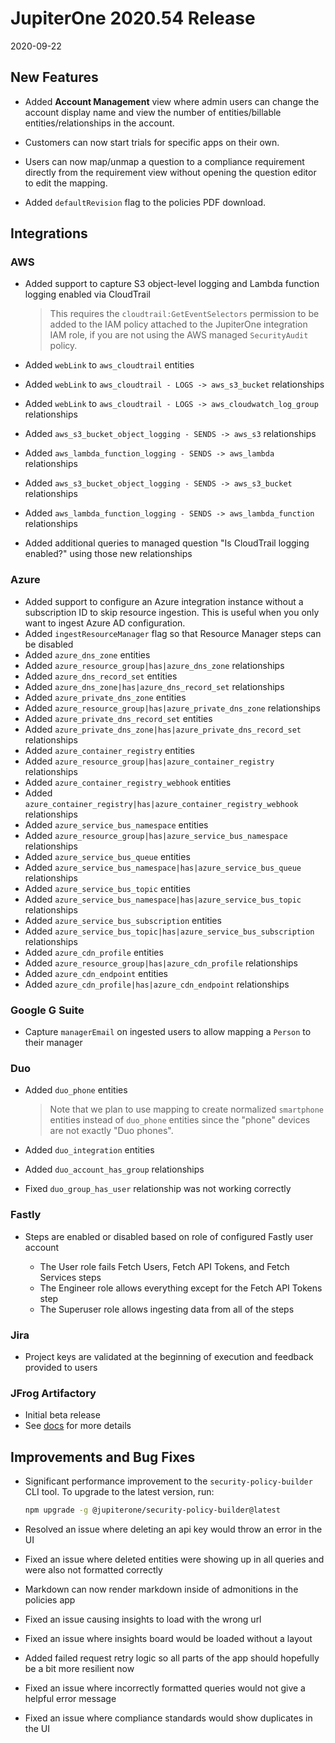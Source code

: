 # JupiterOne 2020.54 Release

2020-09-22

## New Features

- Added **Account Management** view where admin users can change the account display name and 
  view the number of entities/billable entities/relationships in the account.

- Customers can now start trials for specific apps on their own.

- Users can now map/unmap a question to a compliance requirement directly from the requirement view
  without opening the question editor to edit the mapping.

- Added `defaultRevision` flag to the policies PDF download.

## Integrations

### AWS

* Added support to capture S3 object-level logging and Lambda function logging enabled via CloudTrail

  > This requires the `cloudtrail:GetEventSelectors` permission to be added to the IAM policy attached
  > to the JupiterOne integration IAM role, if you are not using the AWS managed `SecurityAudit` policy.

* Added `webLink` to `aws_cloudtrail` entities
* Added `webLink` to `aws_cloudtrail - LOGS -> aws_s3_bucket` relationships
* Added `webLink` to `aws_cloudtrail - LOGS -> aws_cloudwatch_log_group` relationships
* Added `aws_s3_bucket_object_logging - SENDS -> aws_s3` relationships
* Added `aws_lambda_function_logging - SENDS -> aws_lambda` relationships
* Added `aws_s3_bucket_object_logging - SENDS -> aws_s3_bucket` relationships
* Added `aws_lambda_function_logging - SENDS -> aws_lambda_function` relationships
* Added additional queries to managed question "Is CloudTrail logging enabled?" using those new relationships

### Azure

* Added support to configure an Azure integration instance without a subscription ID to skip
  resource ingestion. This is useful when you only want to ingest Azure AD configuration.
* Added `ingestResourceManager` flag so that Resource Manager steps can be disabled
* Added `azure_dns_zone` entities
* Added `azure_resource_group|has|azure_dns_zone` relationships
* Added `azure_dns_record_set` entities
* Added `azure_dns_zone|has|azure_dns_record_set` relationships
* Added `azure_private_dns_zone` entities
* Added `azure_resource_group|has|azure_private_dns_zone` relationships
* Added `azure_private_dns_record_set` entities
* Added `azure_private_dns_zone|has|azure_private_dns_record_set` relationships
* Added `azure_container_registry` entities
* Added `azure_resource_group|has|azure_container_registry` relationships
* Added `azure_container_registry_webhook` entities
* Added `azure_container_registry|has|azure_container_registry_webhook` relationships
* Added `azure_service_bus_namespace` entities
* Added `azure_resource_group|has|azure_service_bus_namespace` relationships
* Added `azure_service_bus_queue` entities
* Added `azure_service_bus_namespace|has|azure_service_bus_queue` relationships
* Added `azure_service_bus_topic` entities
* Added `azure_service_bus_namespace|has|azure_service_bus_topic` relationships
* Added `azure_service_bus_subscription` entities
* Added `azure_service_bus_topic|has|azure_service_bus_subscription` relationships
* Added `azure_cdn_profile` entities
* Added `azure_resource_group|has|azure_cdn_profile` relationships
* Added `azure_cdn_endpoint` entities
* Added `azure_cdn_profile|has|azure_cdn_endpoint` relationships

### Google G Suite

* Capture `managerEmail` on ingested users to allow mapping a `Person` to their manager

### Duo

* Added `duo_phone` entities

  > Note that we plan to use mapping to create normalized `smartphone` entities instead of
  > `duo_phone` entities since the "phone" devices are not exactly "Duo phones". 

* Added `duo_integration` entities
* Added `duo_account_has_group` relationships
* Fixed `duo_group_has_user` relationship was not working correctly

### Fastly

* Steps are enabled or disabled based on role of configured Fastly user account

  - The User role fails Fetch Users, Fetch API Tokens, and Fetch Services steps
  - The Engineer role allows everything except for the Fetch API Tokens step
  - The Superuser role allows ingesting data from all of the steps
  
### Jira

* Project keys are validated at the beginning of execution and feedback provided to users

### JFrog Artifactory

* Initial beta release
* See [docs](../docs/integrations/jfrog-artifactory/index.md) for more details

## Improvements and Bug Fixes

- Significant performance improvement to the `security-policy-builder` CLI tool.
  To upgrade to the latest version, run:

  ```bash
  npm upgrade -g @jupiterone/security-policy-builder@latest
  ```

- Resolved an issue where deleting an api key would throw an error in the UI

- Fixed an issue where deleted entities were showing up in all queries and were also not formatted correctly

- Markdown can now render markdown inside of admonitions in the policies app

- Fixed an issue causing insights to load with the wrong url

- Fixed an issue where insights board would be loaded without a layout

- Added failed request retry logic so all parts of the app should hopefully be a bit more resilient now

- Fixed an issue where incorrectly formatted queries would not give a helpful error message

- Fixed an issue where compliance standards would show duplicates in the UI
